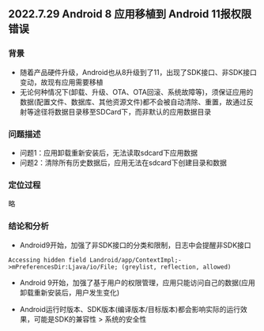 ## 2022.7.29 Android 8 应用移植到 Android 11报权限错误

### 背景

* 随着产品硬件升级，Android也从8升级到了11，出现了SDK接口、非SDK接口变动，故现有应用需要移植
* 无论何种情况下(卸载、升级、OTA、OTA回滚、系统故障等)，须保证应用的数据(配置文件、数据库、其他资源文件)都不会被自动清除、重置，故通过反射等途径将数据目录移至SDCard下，而非默认的应用数据目录

### 问题描述

* 问题1：应用卸载重新安装后，无法读取sdcard下应用数据
* 问题2：清除所有历史数据后，应用无法在sdcard下创建目录和数据

### 定位过程

略

### 结论和分析

* Android9开始，加强了非SDK接口的分类和限制，日志中会提醒非SDK接口

```
Accessing hidden field Landroid/app/ContextImpl;->mPreferencesDir:Ljava/io/File; (greylist, reflection, allowed)
```

* Android 9开始，加强了基于用户的权限管理，应用只能访问自己的数据(应用卸载重新安装后，用户发生变化)

* Android运行时版本、SDK版本(编译版本/目标版本)都会影响实际的运行效果，可能是SDK的兼容性 > 系统的安全性